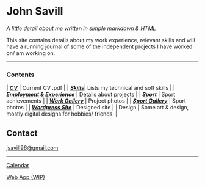 
# John Savill 
*A little detail about me written in simple markdown & HTML*

This site contains details about my work experience, relevant skills and will have a running journal of some of the independent projects I have worked on/ am working on.

***

### Contents

| [___CV___](https://john-savill.github.io/Media/Resume_2024-2.pdf) | Current CV .pdf |
| [___Skills___](https://john-savill.github.io/skills)| Lists my technical and soft skills |
| [___Employment & Experience___](https://john-savill.github.io/experience) | Details about projects |
| [___Sport___](https://john-savill.github.io/sports) | Sport achievements |
| [___Work Gallery___](rotategallery.html) | Project photos |
| [___Sport Gallery___](rotatesportgallery.html) | Sport photos |
| [___Wordpress Site___](https://johnsavillinfo.wordpress.com/) | Designed site |
| Design | Some art & design, mostly digital designs for hobbies/ friends. |

## Contact
<jsavill96@gmail.com>

***

[Calendar](Calendar.html)

[Web App (WIP)](webapp.html)

